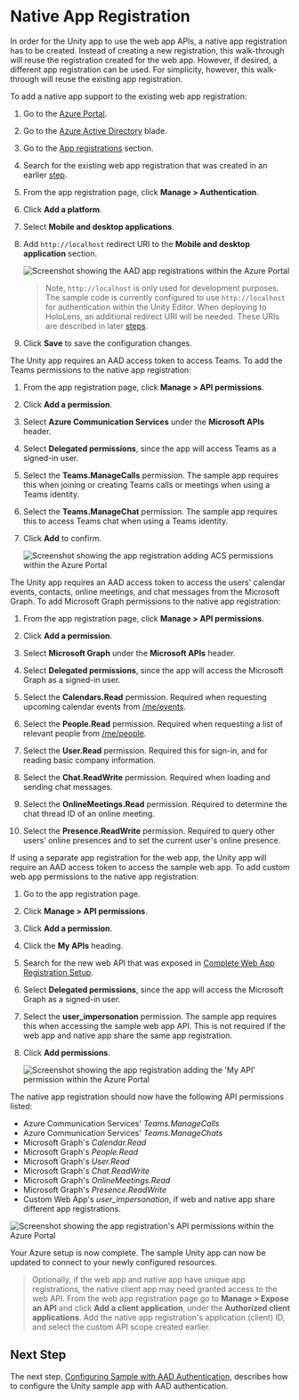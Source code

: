 # Native App Registration

In order for the Unity app to use the web app APIs, a native app registration has to be created. Instead of creating a new registration, this walk-through will reuse the registration created for the web app. However, if desired, a different app registration can be used. For simplicity, however, this walk-through will reuse the existing app registration.

To add a native app support to the existing web app registration:

1. Go to the [Azure Portal](https://portal.azure.com).
   
2. Go to the [Azure Active Directory](https://portal.azure.com/#blade/Microsoft_AAD_IAM/ActiveDirectoryMenuBlade) blade.

3. Go to the [App registrations](https://portal.azure.com/#view/Microsoft_AAD_IAM/ActiveDirectoryMenuBlade/~/RegisteredApps) section.

4. Search for the existing web app registration that was created in an earlier [step](azure-function-setup-5.md#adding-aad-authentication).

5. From the app registration page, click **Manage > Authentication**.
   
6. Click **Add a platform**.
   
7. Select **Mobile and desktop applications**. 
   
8. Add `http://localhost` redirect URI to the **Mobile and desktop application** section.

    ![Screenshot showing the AAD app registrations within the Azure Portal](./images/image-14-web-native-app.png)

    > Note, `http://localhost` is only used for development purposes. The sample code is currently configured to use `http://localhost` for authentication within the Unity Editor. When deploying to HoloLens, an additional redirect URI will be needed. These URIs are described in later [steps](unity-sample-app-setup-2.md#setup-web-authentication-manager-wam).

9. Click **Save** to save the configuration changes.

The Unity app requires an AAD access token to access Teams. To add the Teams permissions to the native app registration:

1. From the app registration page, click **Manage > API permissions**.
   
2. Click **Add a permission**.
   
3. Select **Azure Communication Services** under the **Microsoft APIs** header.
   
4. Select **Delegated permissions**, since the app will access Teams as a signed-in user.
   
5. Select the **Teams.ManageCalls** permission. The sample app requires this when joining or creating Teams calls or meetings when using a Teams identity.
   
6. Select the **Teams.ManageChat** permission. The sample app requires this to access Teams chat when using a Teams identity.
   
7. Click **Add** to confirm.

    ![Screenshot showing the app registration adding ACS permissions within the Azure Portal](./images/image-15-web-native-app.png)

The Unity app requires an AAD access token to access the users' calendar events, contacts, online meetings, and chat messages from the Microsoft Graph. To add Microsoft Graph permissions to the native app registration:

1. From the app registration page, click **Manage > API permissions**.
   
2. Click **Add a permission**.
   
3. Select **Microsoft Graph** under the **Microsoft APIs** header.

4. Select **Delegated permissions**, since the app will access the Microsoft Graph as a signed-in user.
   
5. Select the **Calendars.Read** permission. Required when requesting upcoming calendar events from [/me/events](https://learn.microsoft.com/en-us/graph/api/calendar-list-events?view=graph-rest-1.0&tabs=http). 
   
6. Select the **People.Read** permission. Required when requesting a list of relevant people from [/me/people](https://learn.microsoft.com/en-us/graph/api/user-list-people?view=graph-rest-1.0&tabs=http).

7. Select the **User.Read** permission. Required this for sign-in, and for reading basic company information.
   
8. Select the **Chat.ReadWrite** permission. Required when loading and sending chat messages.

9. Select the **OnlineMeetings.Read** permission. Required to determine the chat thread ID of an online meeting.
    
10. Select the **Presence.ReadWrite** permission. Required to query other users' online presences and to set the current user's online presence.
   
If using a separate app registration for the web app, the Unity app will require an AAD access token to access the sample web app. To add custom web app permissions to the native app registration:

1. Go to the app registration page.
   
2. Click **Manage > API permissions**.
   
3. Click **Add a permission**.
   
4. Click the **My APIs** heading.
   
5. Search for the new web API that was exposed in [Complete Web App Registration Setup](./azure-function-setup-6.md#complete-web-app-registration-setup). 
    
6. Select **Delegated permissions**, since the app will access the Microsoft Graph as a signed-in user.
   
7. Select the **user_impersonation** permission. The sample app requires this when accessing the sample web app API. This is not required if the web app and native app share the same app registration.
   
8. Click **Add permissions**.

    ![Screenshot showing the app registration adding the 'My API' permission within the Azure Portal](./images/image-17-web-native-app.png)

The native app registration should now have the following API permissions listed:

* Azure Communication Services' *Teams.ManageCalls*
* Azure Communication Services' *Teams.ManageChats*
* Microsoft Graph's *Calendar.Read*
* Microsoft Graph's *People.Read*
* Microsoft Graph's *User.Read*
* Microsoft Graph's *Chat.ReadWrite*
* Microsoft Graph's *OnlineMeetings.Read*
* Microsoft Graph's *Presence.ReadWrite*
* Custom Web App's *user_impersonation*, if web and native app share different app registrations.

 ![Screenshot showing the app registration's API permissions within the Azure Portal](./images/image-16-web-native-app-permissions.png)

Your Azure setup is now complete. The sample Unity app can now be updated to connect to your newly configured resources.

> Optionally, if the web app and native app have unique app registrations, the native client app may need granted access to the web API. From the web app registration page go to **Manage > Expose an API** and click **Add a client application**, under the **Authorized client applications**. Add the native app registration's application (client) ID, and select the custom API scope created earlier.

## Next Step
 The next step, [Configuring Sample with AAD Authentication](./unity-sample-app-setup-1.md), describes how to configure the Unity sample app
 with AAD authentication.